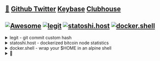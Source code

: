## [🐝](https://keyserver.ubuntu.com/pks/lookup?search=randy.lee.mcmillan%40gmail.com&fingerprint=on&op=vindex) [Github ](http://github.com/randymcmillan) [Twitter](https://twitter.com/RandyMcMillan) [Keybase](https://randymcmillan.keybase.pub) [Clubhouse](https://clubhouse.com/@randymcmillan)
<AUTOMATION>
<p>

## [![Awesome](https://awesome.re/badge.svg)](https://github.com/RandyMcMillan/randymcmillan/blob/master/sources/awesome.md) [![legit](https://github.com/RandyMcMillan/legit/actions/workflows/automate.yml/badge.svg)](https://github.com/RandyMcMillan/legit/actions/workflows/automate.yml) [![statoshi.host](https://github.com/bitcoincore-dev/statoshi.host/actions/workflows/statoshi.host.yml/badge.svg)](https://github.com/bitcoincore-dev/statoshi.host/actions/workflows/statoshi.host.yml) [![docker.shell](https://github.com/RandyMcMillan/docker.shell/actions/workflows/docker.shell.yml/badge.svg)](https://github.com/RandyMcMillan/docker.shell/actions/workflows/docker.shell.yml)

<CENTER></CENTER>

</p>
</AUTOMATION>

<details>
<summary>legit - git commit custom hash</summary>

```shell
git clone https://github.com/RandyMcMillan/legit.git ~/legit && \
cd ~/legit && ./make-legit.sh
```
</p>
</details>
<details>
<summary>statoshi.host - dockerized bitcoin node statistics</summary>

```shell
/bin/bash -c "$(curl -fsSL https://raw.githubusercontent.com/Homebrew/install/HEAD/install.sh)" && \
brew install docker docker-compose make && \
git clone https://github.com/bitcoincore-dev/statoshi.host.git ~/statoshi.host && \
cd ~/statoshi.host && make init run user=root port=80
```
</p>
</details>
<details>
<summary>docker.shell - wrap your $HOME in an alpine shell</summary>

```shell
git clone https://github.com/RandyMcMillan/docker.shell.git ~/docker.shell && \
cd docker.shell && \
make shell user=root
```
</p>
</details>

<details>
<summary>👀</summary>
<p>

```shell
seq 0 947 | (while read -r n; do bitcoin-cli gettxout \
54e48e5f5c656b26c3bca14a8c95aa583d07ebe84dde3b7dd4a78f4e4186e713 $n \
| jq -r '.scriptPubKey.asm' | awk '{ print $2 $3 $4 }'; done) | \
tr -d '\n' | cut -c 17-368600 | xxd -r -p > bitcoin.pdf
```

</p>
</details>